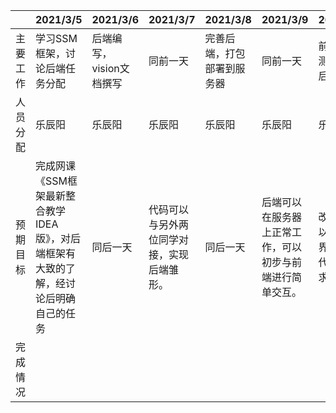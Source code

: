 |          | 2021/3/5                                                     | 2021/3/6                 | 2021/3/7                                   | 2021/3/8                   | 2021/3/9                                                 | 2021/3/10                                    | 2021/3/11      |
| -------- | ------------------------------------------------------------ | ------------------------ | ------------------------------------------ | -------------------------- | -------------------------------------------------------- | -------------------------------------------- | -------------- |
| 主要工作 | 学习SSM框架，讨论后端任务分配                                | 后端编写，vision文档撰写 | 同前一天                                   | 完善后端，打包部署到服务器 | 同前一天                                                 | 前后端对接测试，完善后端                     | 周四满课不干活 |
| 人员分配 | 乐辰阳                                                       | 乐辰阳                   | 乐辰阳                                     | 乐辰阳                     | 乐辰阳                                                   | 乐辰阳                                       | 乐辰阳         |
| 预期目标 | 完成网课《SSM框架最新整合教学IDEA版》，对后端框架有大致的了解，经讨论后明确自己的任务 | 同后一天                 | 代码可以与另外两位同学对接，实现后端雏形。 | 同后一天                   | 后端可以在服务器上正常工作，可以初步与前端进行简单交互。 | 改进后端可以满足前端界面原型迭代的展示需求。 |                |
| 完成情况 |                                                              |                          |                                            |                            |                                                          |                                              |                |

